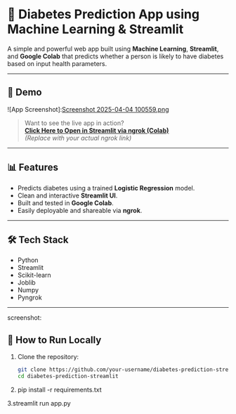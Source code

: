 # 🧠 Diabetes Prediction App using Machine Learning & Streamlit

A simple and powerful web app built using **Machine Learning**, **Streamlit**, and **Google Colab** that predicts whether a person is likely to have diabetes based on input health parameters.

---

## 🚀 Demo
![App Screenshot]:[Screenshot 2025-04-04 100559.png](https://github.com/Tejasnyadav/diabetes-prediction-streamlit/blob/main/Screenshot%202025-04-04%20100559.png?raw=true)
> Want to see the live app in action?  
> **[Click Here to Open in Streamlit via ngrok (Colab)](https://your-ngrok-link-here)**  
> *(Replace with your actual ngrok link)*

---

## 📊 Features

- Predicts diabetes using a trained **Logistic Regression** model.
- Clean and interactive **Streamlit UI**.
- Built and tested in **Google Colab**.
- Easily deployable and shareable via **ngrok**.

---

## 🛠️ Tech Stack

- Python
- Streamlit
- Scikit-learn
- Joblib
- Numpy
- Pyngrok

---
screenshot:
## 🧪 How to Run Locally
1. Clone the repository:
   ```bash
   git clone https://github.com/your-username/diabetes-prediction-streamlit.git
   cd diabetes-prediction-streamlit

  2. pip install -r requirements.txt

   
3.streamlit run app.py

